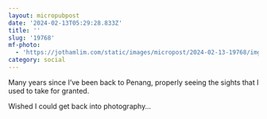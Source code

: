 ```yaml
---
layout: micropubpost
date: '2024-02-13T05:29:28.833Z'
title: ''
slug: '19768'
mf-photo:
  - 'https://jothamlim.com/static/images/micropost/2024-02-13-19768/img-1526.jpeg'
category: social
---
```

Many years since I’ve been back to Penang, properly seeing the sights that I used to take for granted.

Wished I could get back into photography…

